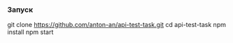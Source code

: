 ### Запуск

git clone https://github.com/anton-an/api-test-task.git
cd api-test-task
npm install
npm start
